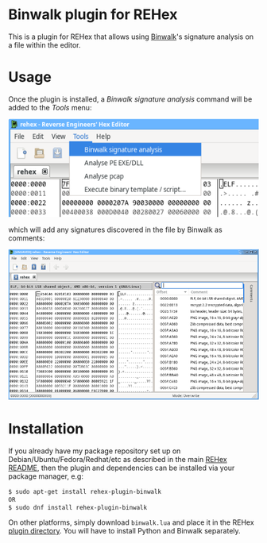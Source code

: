 # Binwalk plugin for REHex

This is a plugin for REHex that allows using [Binwalk](https://github.com/ReFirmLabs/binwalk)'s signature analysis on a file within the editor.

# Usage

Once the plugin is installed, a *Binwalk signature analysis* command will be added to the *Tools* menu:

![screenshot of menu](doc/screenshot1.png)

which will add any signatures discovered in the file by Binwalk as comments:

![screenshot of signatures](doc/screenshot2.png)

# Installation

If you already have my package repository set up on Debian/Ubuntu/Fedora/Redhat/etc as described in the main [REHex README](https://github.com/solemnwarning/rehex#installation), then the plugin and dependencies can be installed via your package manager, e.g:

    $ sudo apt-get install rehex-plugin-binwalk
    OR
    $ sudo dnf install rehex-plugin-binwalk

On other platforms, simply download `binwalk.lua` and place it in the REHex [plugin directory](https://solemnwarning.net/rehex/manual/plugins.html). You will have to install Python and Binwalk separately.
